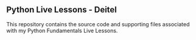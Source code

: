 ## Python Live Lessons - Deitel

This repository contains the source code and supporting files associated with my Python Fundamentals Live Lessons.
